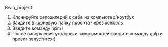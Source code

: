 Bwin_project

1) Клонируйте репозитерий к себе на компьютер/ноутбук
2) Зайдите в корневую папку проекта через консоль
3) Введите команду npm i
4) После завершения установки зависимостей введите команду gulp и проект запустится:)